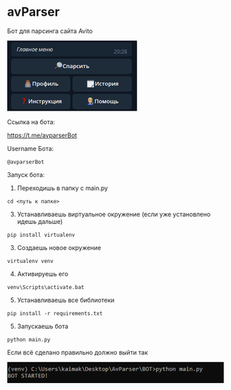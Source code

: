 # avParser

Бот для парсинга сайта Avito

![mainmenu](https://github.com/tamlekaimak/avParser/blob/main/images/menu.png)

Ссылка на бота:

https://t.me/avparserBot

Username Бота:
```
@avparserBot
```
Запуск бота:
1. Переходишь в папку с main.py
```
cd <путь к папке>
```
3. Устанавливаешь виртуальное окружение (если уже установлено идешь дальше)
```
pip install virtualenv
```
3. Создаешь новое окружение
```
virtualenv venv
```
4. Активируешь его
```
venv\Scripts\activate.bat
```
5. Устанавливаешь все библиотеки
```
pip install -r requirements.txt
```
5. Запускаешь бота
```
python main.py
```
Если всё сделано правильно должно выйти так

![BOT STARTED!](https://github.com/tamlekaimak/avParser/blob/main/images/bot_started.png)
